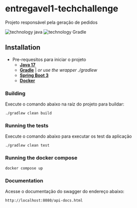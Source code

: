 # entregavel1-techchallenge

Projeto responsável pela geração de pedidos

![technology java](https://img.shields.io/badge/technology-Java-blue.svg)
![technology Gradle](https://img.shields.io/badge/technology-Gradle-blue.svg)

## Installation

- Pre-requesitos para iniciar o projeto
    - [**Java 17**](https://www.java.com/pt-BR/)
    - [**Gradle**](https://docs.gradle.org/current/userguide/userguide.html) | _or use the wrapper ./gradlew_
    - [**Spring Boot 3**](https://spring.io/projects/spring-boot)
    - [**Docker**](https://docs.docker.com/docker-for-mac/install/#download-docker-for-mac)

### Building

Execute o comando abaixo na raíz do projeto para buildar:

````
./gradlew clean build
````

### Running the tests

Execute o comando abaixo para executar os test da aplicação

```
./gradlew clean test
```

### Running the docker compose

```
docker compose up
```


### Documentation

Acesse o documentação do swagger do endereço abaixo:

```
http://localhost:8080/api-docs.html
```